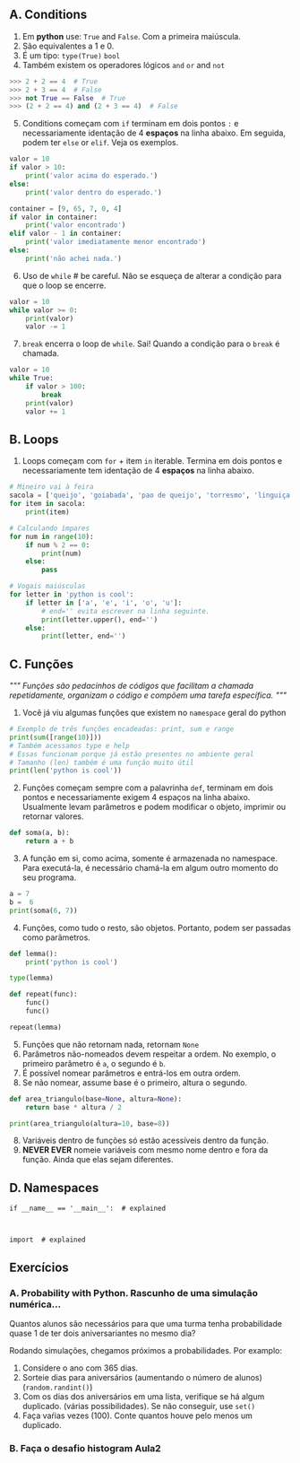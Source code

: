 
## A. Conditions
1. Em **python** use: `True` and `False`. Com a primeira maiúscula. 
2. São equivalentes a 1 e 0. 
3. É um tipo: `type(True)` `bool`
4. Também existem os operadores lógicos `and` `or` and  `not`
```python
>>> 2 + 2 == 4  # True
>>> 2 + 3 == 4  # False
>>> not True == False  # True
>>> (2 + 2 == 4) and (2 + 3 == 4)  # False
```
5. Conditions começam com `if` terminam em dois pontos `:` e necessariamente identação de 4 **espaços** na linha abaixo. Em seguida, podem ter `else` or `elif`. Veja os exemplos.
```python
valor = 10
if valor > 10:
    print('valor acima do esperado.')
else:
    print('valor dentro do esperado.')

container = [9, 65, 7, 0, 4]
if valor in container:
    print('valor encontrado')
elif valor - 1 in container:
    print('valor imediatamente menor encontrado')
else:
    print('não achei nada.')
```

6. Uso de `while` # be careful. Não se esqueça de alterar a condição para que o loop se encerre.
```python
valor = 10
while valor >= 0:
    print(valor)
    valor -= 1
```
7. `break` encerra o loop de `while`. Sai! Quando a condição para o `break` é chamada. 
```python
valor = 10
while True:
    if valor > 100:
        break
    print(valor)
    valor += 1
```

## B. Loops

1. Loops começam com  `for` + item `in` iterable. Termina em dois pontos e necessariamente tem identação de 4 **espaços** na linha abaixo.
```python
# Mineiro vai à feira
sacola = ['queijo', 'goiabada', 'pao de queijo', 'torresmo', 'linguiça', 'café']
for item in sacola:
    print(item)

# Calculando ímpares
for num in range(10):
    if num % 2 == 0:
        print(num)
    else:
        pass

# Vogais maiúsculas
for letter in 'python is cool':
    if letter in ['a', 'e', 'i', 'o', 'u']:
        # end='' evita escrever na linha seguinte.
        print(letter.upper(), end='')
    else:
        print(letter, end='')
```

## C. Funções
*""" Funções são pedacinhos de códigos que facilitam a chamada repetidamente, organizam o código e compõem uma tarefa específica. """*

1. Você já viu algumas funções que existem no `namespace` geral do python
```python
# Exemplo de três funções encadeadas: print, sum e range
print(sum([range(10)]))
# Também acessamos type e help
# Essas funcionam porque já estão presentes no ambiente geral
# Tamanho (len) também é uma função muito útil
print(len('python is cool'))
```
2. Funções começam sempre com a palavrinha `def`, terminam em dois pontos e necessariamente exigem 4 espaços na linha abaixo. Usualmente levam parâmetros e podem modificar o objeto, imprimir ou retornar valores.
```python
def soma(a, b):
    return a + b
```
3. A função em si, como acima, somente é armazenada no namespace. Para executá-la, é necessário chamá-la em algum outro momento do seu programa.
```python
a = 7
b =  6
print(soma(6, 7))
```
4. Funções, como tudo o resto, são objetos. Portanto, podem ser passadas como parãmetros.
```python
def lemma():
    print('python is cool')

type(lemma)

def repeat(func):
    func()
    func()

repeat(lemma)
```

5. Funções que não retornam nada, retornam `None`
6. Parâmetros não-nomeados devem respeitar a ordem. No exemplo, o primeiro parâmetro é `a`, o segundo é `b`.
7. É possível nomear parâmetros e entrá-los em outra ordem.
8. Se não nomear, assume base é o primeiro, altura o segundo.

```python
def area_triangulo(base=None, altura=None):
    return base * altura / 2

print(area_triangulo(altura=10, base=8))
```

8. Variáveis dentro de funções só estão acessíveis dentro da função.
9. **NEVER EVER** nomeie variáveis com mesmo nome dentro e fora da função. Ainda que elas sejam diferentes.

## D. Namespaces

    if __name__ == '__main__':  # explained



    import  # explained



## Exercícios

### A. Probability with Python. Rascunho de uma simulação numérica...

Quantos alunos são necessários para que uma turma tenha
probabilidade quase 1 de ter dois aniversariantes no mesmo dia?

Rodando simulações, chegamos próximos a probabilidades. 
Por examplo:
1. Considere o ano com 365 dias.
2. Sorteie dias para aniversários (aumentando o número de
alunos) (`random.randint()`)
3. Com os dias dos aniversários em uma lista, verifique se há
algum duplicado. (várias possibilidades). Se não conseguir, use
`set()`
4. Faça vaŕias vezes (100). Conte quantos houve pelo menos um
duplicado.

### B. Faça o desafio histogram Aula2

